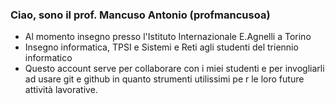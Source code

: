### Ciao, sono il prof. Mancuso Antonio (profmancusoa)

- Al momento insegno presso l'Istituto Internazionale E.Agnelli a Torino
- Insegno informatica, TPSI e Sistemi e Reti agli studenti del triennio informatico
- Questo account serve per collaborare con i miei studenti e per invogliarli ad usare git e github in quanto strumenti utilissimi pe
r le loro future attività lavorative.
